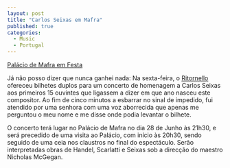 ```yaml
---
layout: post
title: "Carlos Seixas em Mafra"
published: true
categories:
  - Music
  - Portugal
---
```


[Palácio de Mafra em Festa]

Já não posso dizer que nunca ganhei nada: Na sexta-feira, o [Ritornello]
ofereceu bilhetes duplos para um concerto de homenagem a Carlos Seixas
aos primeiros 15 ouvintes que ligassem a dizer em que ano nasceu este
compositor. Ao fim de cinco minutos a esbarrar no sinal de impedido, fui
atendido por uma senhora com uma voz aborrecida que apenas me perguntou
o meu nome e me disse onde podia levantar o bilhete.

O concerto terá lugar no Palácio de Mafra no dia 28 de Junho às 21h30, e
será precedido de uma visita ao Palácio, com início às 20h30, sendo
seguido de uma ceia nos claustros no final do espectáculo. Serão
interpretadas obras de Handel, Scarlatti e Seixas sob a direcção do
maestro Nicholas McGegan.

  [Palácio de Mafra em Festa]: http://www.mafraregional.pt/?lop=n_artigo&op=a87ff679a2f3e71d9181a67b7542122c&id=e8c0653fea13f91bf3c48159f7c24f78
  [Ritornello]: http://www.rdp.pt/antena2/programacao/prog0528.html
